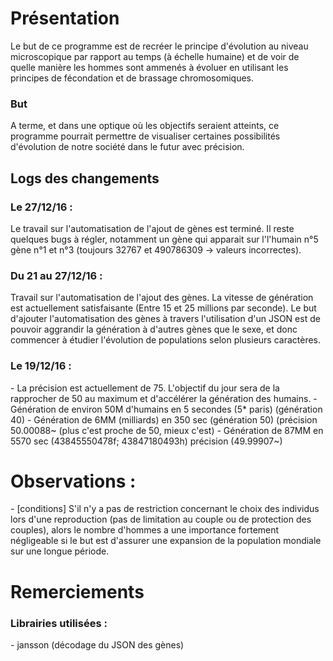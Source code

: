 <h1>Présentation</h1>
Le but de ce programme est de recréer le principe d'évolution au niveau microscopique par rapport au temps (à échelle humaine) et de voir de quelle manière les hommes sont ammenés à évoluer en utilisant les principes de fécondation et de brassage chromosomiques.
<h3>But</h3>
A terme, et dans une optique où les objectifs seraient atteints, ce programme pourrait permettre de visualiser certaines possibilités d'évolution de notre société dans le futur avec précision.





<h2>Logs des changements</h2>

<h3> Le 27/12/16 : </h3>
Le travail sur l'automatisation de l'ajout de gènes est terminé. Il reste quelques bugs à régler, notamment un gène qui apparait sur l'l'humain n°5 gène n°1 et n°3 (toujours 32767 et 490786309 -> valeurs incorrectes).

<h3> Du 21 au 27/12/16 : </h3>
Travail sur l'automatisation de l'ajout des gènes. La vitesse de génération est actuellement satisfaisante (Entre 15 et 25 millions par seconde).
Le but d'ajouter l'automatisation des gènes à travers l'utilisation d'un JSON est de pouvoir aggrandir la génération à d'autres gènes que le sexe, et donc commencer à étudier l'évolution de populations selon plusieurs caractères.

<h3> Le 19/12/16 : </h3>
- La précision est actuellement de 75. L'objectif du jour sera de la rapprocher de 50 au maximum et d'accélérer la génération des humains.
- Génération de environ 50M d'humains en 5 secondes (5* paris) (génération 40)
- Génération de 6MM (milliards) en 350 sec (génération 50) (précision 50.00088~ (plus c'est proche de 50, mieux c'est)
- Génération de 87MM en 5570 sec (43845550478f; 43847180493h) précision (49.99907~)




<h1>Observations :</h1>
 - [conditions] S'il n'y a pas de restriction concernant le choix des individus
 	lors d'une reproduction (pas de limitation au couple ou de protection des couples), alors
 	le nombre d'hommes a une importance fortement négligeable si le but est d'assurer
 	une expansion de la population mondiale sur une longue période.

<h1>Remerciements</h1>
<h3>Librairies utilisées :</h3>
- jansson (décodage du JSON des gènes)